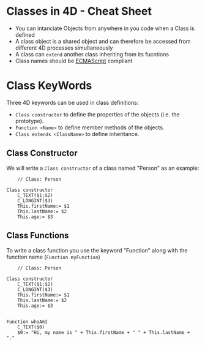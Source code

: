 # Classes in 4D - Cheat Sheet

* You can intanciate Objects from anywhere in you code when a Class is defined
* A class object is a shared object and can therefore be accessed from different 4D processes simultaneously
* A class can ```extend``` another class inheriting from its fucntions
* Class names should be [ECMAScript](https://en.wikipedia.org/wiki/ECMAScript) compliant 



<!-- To access available classes you must use _cs._ which refers to Class Store.

```4D
    // Get property of an object 
$property:= cs.ClassName.property

$functionOutput:= cs.ClassName.function()
``` -->

# Class KeyWords

Three 4D keywords can be used in class definitions:

* ```Class constructor``` to define the properties of the objects (i.e. the prototype).
* ```Function <Name>``` to define member methods of the objects.
* ```Class extends <ClassName>``` to define inheritance.

## Class Constructor

We will write a ```Class constructor``` of a class named "Person" as an example:

```4D
    // Class: Person

Class constructor
    C_TEXT($1;$2)
    C_LONGINT($3)
    This.firstName:= $1
    This.lastName:= $2
    This.age:= $3
```

## Class Functions

To write a class function you use the keyword "Function" along with the function name (```Function myFunction```)

```4D
    // Class: Person

Class constructor
    C_TEXT($1;$2)
    C_LONGINT($3)
    This.firstName:= $1
    This.lastName:= $2
    This.age:= $3


Function whoAmI
    C_TEXT($0)
    $0:= "Hi, my name is " + This.firstName + " " + This.lastName + "."
```